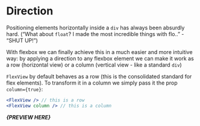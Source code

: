 # Direction

Positioning elements horizontally inside a `div` has always been absurdly hard.
(“What about `float`? I made the most incredible things with flo..” - “SHUT UP!”)

With flexbox we can finally achieve this in a much easier and more intuitive way: by applying a direction to any flexbox element we can make it work as a row (horizontal view) or a  column (vertical view - like a standard `div`)

`FlexView` by default behaves as a row (this is the consolidated standard for flex elements). To transform it in a column we simply pass it the prop `column={true}`:

```jsx
<FlexView /> // this is a row
<FlexView column /> // this is a column
```

***{PREVIEW HERE}***
